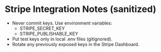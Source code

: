 # Stripe Integration Notes (sanitized)

- Never commit keys. Use environment variables:
  - STRIPE_SECRET_KEY
  - STRIPE_PUBLISHABLE_KEY
- Put test keys only in local .env files (gitignored).
- Rotate any previously exposed keys in the Stripe Dashboard.
